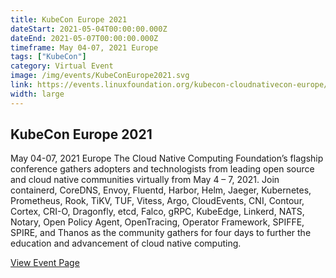 ```yaml
---
title: KubeCon Europe 2021
dateStart: 2021-05-04T00:00:00.000Z
dateEnd: 2021-05-07T00:00:00.000Z
timeframe: May 04-07, 2021 Europe
tags: ["KubeCon"]
category: Virtual Event
image: /img/events/KubeConEurope2021.svg
link: https://events.linuxfoundation.org/kubecon-cloudnativecon-europe/
width: large
---
```

## KubeCon Europe 2021
May 04-07, 2021 Europe
The Cloud Native Computing Foundation’s flagship conference gathers adopters and technologists from leading open source and cloud native communities virtually from May 4 – 7, 2021. Join containerd, CoreDNS, Envoy, Fluentd, Harbor, Helm, Jaeger, Kubernetes, Prometheus, Rook, TiKV, TUF, Vitess, Argo, CloudEvents, CNI, Contour, Cortex, CRI-O, Dragonfly, etcd, Falco, gRPC, KubeEdge, Linkerd, NATS, Notary, Open Policy Agent, OpenTracing, Operator Framework, SPIFFE, SPIRE, and Thanos as the community gathers for four days to further the education and advancement of cloud native computing.

[View Event Page](https://events.linuxfoundation.org/kubecon-cloudnativecon-europe/)
